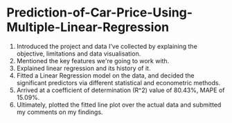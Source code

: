 # Prediction-of-Car-Price-Using-Multiple-Linear-Regression
1) Introduced the project and data I've collected by explaining the objective, limitations and data visualisation.
2) Mentioned the key features we're going to work with.
3) Explained linear regression and its history of it.
4) Fitted a Linear Regression model on the data, and decided the significant predictors via different statistical and econometric methods.
5) Arrived at a coefficient of determination (R^2) value of 80.43%, MAPE of 15.09%.
6) Ultimately, plotted the fitted line plot over the actual data and submitted my comments on my findings.
